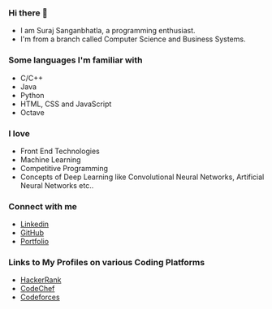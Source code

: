 ### Hi there 👋
* I am Suraj Sanganbhatla, a programming enthusiast.
* I'm from a branch called Computer Science and Business Systems.

### Some languages I'm familiar with
* C/C++
* Java
* Python
* HTML, CSS and JavaScript
* Octave

### I love
* Front End Technologies
* Machine Learning
* Competitive Programming
* Concepts of Deep Learning like Convolutional Neural Networks, Artificial Neural Networks etc..


### Connect with me

- [Linkedin](https://www.linkedin.com/in/iamssuraj/)
- [GitHub](https://github.com/iamssuraj)
- [Portfolio](https://iamssuraj.netlify.app/)

### Links to My Profiles on various Coding Platforms
- [HackerRank](https://www.hackerrank.com/iamssuraj?hr_r=1)
- [CodeChef](https://www.codechef.com/users/iamssuraj)
- [Codeforces](https://codeforces.com/profile/iamssuraj)
